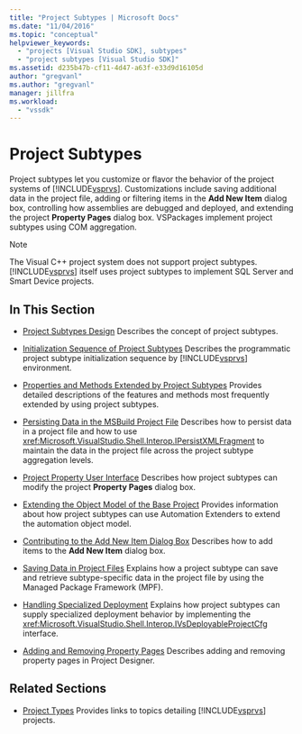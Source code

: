 ```yaml
---
title: "Project Subtypes | Microsoft Docs"
ms.date: "11/04/2016"
ms.topic: "conceptual"
helpviewer_keywords:
  - "projects [Visual Studio SDK], subtypes"
  - "project subtypes [Visual Studio SDK]"
ms.assetid: d235b47b-cf11-4d47-a63f-e33d9d16105d
author: "gregvanl"
ms.author: "gregvanl"
manager: jillfra
ms.workload:
  - "vssdk"
---
```

# Project Subtypes
Project subtypes let you customize or flavor the behavior of the project systems of [!INCLUDE[vsprvs](../../code-quality/includes/vsprvs_md.md)]. Customizations include saving additional data in the project file, adding or filtering items in the **Add New Item** dialog box, controlling how assemblies are debugged and deployed, and extending the project **Property Pages** dialog box. VSPackages implement project subtypes using COM aggregation.

> [!NOTE]
>  The Visual C++ project system does not support project subtypes. [!INCLUDE[vsprvs](../../code-quality/includes/vsprvs_md.md)] itself uses project subtypes to implement SQL Server and Smart Device projects.

## In This Section
- [Project Subtypes Design](../../extensibility/internals/project-subtypes-design.md)
 Describes the concept of project subtypes.

- [Initialization Sequence of Project Subtypes](../../extensibility/internals/initialization-sequence-of-project-subtypes.md)
 Describes the programmatic project subtype initialization sequence by [!INCLUDE[vsprvs](../../code-quality/includes/vsprvs_md.md)] environment.

- [Properties and Methods Extended by Project Subtypes](../../extensibility/internals/properties-and-methods-extended-by-project-subtypes.md)
 Provides detailed descriptions of the features and methods most frequently extended by using project subtypes.

- [Persisting Data in the MSBuild Project File](../../extensibility/internals/persisting-data-in-the-msbuild-project-file.md)
 Describes how to persist data in a project file and how to use <xref:Microsoft.VisualStudio.Shell.Interop.IPersistXMLFragment> to maintain the data in the project file across the project subtype aggregation levels.

- [Project Property User Interface](../../extensibility/internals/project-property-user-interface.md)
 Describes how project subtypes can modify the project **Property Pages** dialog box.

- [Extending the Object Model of the Base Project](../../extensibility/internals/extending-the-object-model-of-the-base-project.md)
 Provides information about how project subtypes can use Automation Extenders to extend the automation object model.

- [Contributing to the Add New Item Dialog Box](../../extensibility/internals/contributing-to-the-add-new-item-dialog-box.md)
 Describes how to add items to the **Add New Item** dialog box.

- [Saving Data in Project Files](../../extensibility/saving-data-in-project-files.md)
 Explains how a project subtype can save and retrieve subtype-specific data in the project file by using the Managed Package Framework (MPF).

- [Handling Specialized Deployment](../../extensibility/internals/handling-specialized-deployment.md)
 Explains how project subtypes can supply specialized deployment behavior by implementing the <xref:Microsoft.VisualStudio.Shell.Interop.IVsDeployableProjectCfg> interface.

- [Adding and Removing Property Pages](../../extensibility/adding-and-removing-property-pages.md)
 Describes adding and removing property pages in Project Designer.

## Related Sections
- [Project Types](../../extensibility/internals/project-types.md)
 Provides links to topics detailing [!INCLUDE[vsprvs](../../code-quality/includes/vsprvs_md.md)] projects.